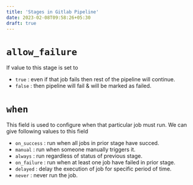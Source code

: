 ```yaml
---
title: 'Stages in Gitlab Pipeline'
date: 2023-02-08T09:58:26+05:30
draft: true
---
```


# `allow_failure`

If value to this stage is set to

- `true` : even if that job fails then rest of the pipeline will continue.
- `false` : then pipeline will fail & will be marked as failed.

# `when`

This field is used to configure when that particular job must run. We can give following values to this field

- `on_success` : run when all jobs in prior stage have succed.
- `manual` : run when someone manually triggers it.
- `always` : run regardless of status of previous stage.
- `on_failure` : run when at least one job have failed in prior stage.
- `delayed` : delay the execution of job for specific period of time.
- `never` : never run the job.
